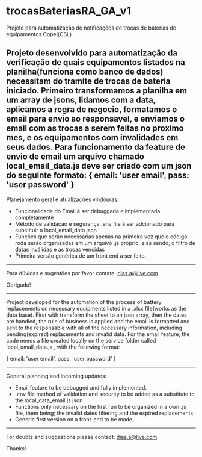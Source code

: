 # trocasBateriasRA_GA_v1
Projeto para automatização de notificações de trocas de baterias de equipamentos Copel(CSL)

Projeto desenvolvido para automatização da verificação de quais equipamentos listados na planilha(funciona como banco de dados) necessitam do tramite de trocas de bateria iniciado.
Primeiro transformamos a planilha em um array de jsons, lidamos com a data, aplicamos a regra de negocio, formatamos o email para envio ao responsavel, e enviamos o email com 
as trocas a serem feitas no proximo mes, e os equipamentos com invalidades em seus dados.
Para funcionamento da feature de envio de email um arquivo chamado local_email_data.js deve ser criado com um json do seguinte formato:
{
  email: 'user email',
  pass: 'user password'
}
-----------------------------------------------------------------------------------------------------------------------------------------------------------------------
Planejamento geral e atualizações vindouras:
- Funcionalidade do Email à ser debuggada e implementada completamente
- Método de validação e segurança .env file à ser adcionado para substituir o local_email_data json
- Funções que serão necessárias apenas na primeira vez que o código roda serão organizadas em um arquivo .js próprio, elas sendo; o filtro de datas inválidas e as trocas vencidas
- Primeira versão genérica de um front end a ser feito.

-----------------------------------------------------------------------------------------------------------------------------------------------------------------------
Para dúvidas e sugestões por favor contate: dias.a@live.com 

Obrigado!

_______________________________________________________________________________________________________________________________________________________________________

Project developed for the automation of the process of battery replacements on necessary equipments listed in a .xlsx file(works as the data base).
First with transform the sheet to an json array, then the dates are handled, the rule of business is applied and the email is formatted and sent to the responsable with all of the necessary information, including pending(expired) replacements and invalid data.
For the email feature, the code needs a file created locally on the service folder called local_email_data.js , with the following format:

{
  email: 'user email',
  pass: 'user password'
}

------------------------------------------------------------------------------------------------------------------------------------------------------------------------
General planning and incoming updates:
- Email feature to be debugged and fully implemented.
- .env file method of validation and security to be added as a substitute to the local_data_email.js json
- Functions only necessary on the first run to be organized in a own .js file, them being; the invalid dates filtering and the expired replacements
- Generic first version on a front-end to be made.

-----------------------------------------------------------------------------------------------------------------------------------------------------------------------
For doubts and suggestions please contact: dias.a@live.com 

Thanks!
